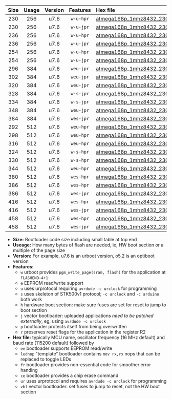 |Size|Usage|Version|Features|Hex file|
|:-:|:-:|:-:|:-:|:--|
|230|256|u7.6|`w-u-hpr`|[atmega168p_1mhz8432_230400bps_ur.hex](https://raw.githubusercontent.com/stefanrueger/urboot/main/atmega168p_1mhz8432_230400bps_ur.hex)|
|230|256|u7.6|`w-u-jpr`|[atmega168p_1mhz8432_230400bps_ur_vbl.hex](https://raw.githubusercontent.com/stefanrueger/urboot/main/atmega168p_1mhz8432_230400bps_ur_vbl.hex)|
|236|256|u7.6|`w-u-hpr`|[atmega168p_1mhz8432_230400bps_lednop_ur.hex](https://raw.githubusercontent.com/stefanrueger/urboot/main/atmega168p_1mhz8432_230400bps_lednop_ur.hex)|
|236|256|u7.6|`w-u-jpr`|[atmega168p_1mhz8432_230400bps_lednop_ur_vbl.hex](https://raw.githubusercontent.com/stefanrueger/urboot/main/atmega168p_1mhz8432_230400bps_lednop_ur_vbl.hex)|
|254|256|u7.6|`w-u-hpr`|[atmega168p_1mhz8432_230400bps_lednop_fr_ur.hex](https://raw.githubusercontent.com/stefanrueger/urboot/main/atmega168p_1mhz8432_230400bps_lednop_fr_ur.hex)|
|254|256|u7.6|`w-u-jpr`|[atmega168p_1mhz8432_230400bps_lednop_fr_ur_vbl.hex](https://raw.githubusercontent.com/stefanrueger/urboot/main/atmega168p_1mhz8432_230400bps_lednop_fr_ur_vbl.hex)|
|296|384|u7.6|`weu-jpr`|[atmega168p_1mhz8432_230400bps_ee_ur_vbl.hex](https://raw.githubusercontent.com/stefanrueger/urboot/main/atmega168p_1mhz8432_230400bps_ee_ur_vbl.hex)|
|302|384|u7.6|`weu-jpr`|[atmega168p_1mhz8432_230400bps_ee_lednop_ur_vbl.hex](https://raw.githubusercontent.com/stefanrueger/urboot/main/atmega168p_1mhz8432_230400bps_ee_lednop_ur_vbl.hex)|
|320|384|u7.6|`weu-jpr`|[atmega168p_1mhz8432_230400bps_ee_lednop_fr_ur_vbl.hex](https://raw.githubusercontent.com/stefanrueger/urboot/main/atmega168p_1mhz8432_230400bps_ee_lednop_fr_ur_vbl.hex)|
|328|384|u7.6|`w-s-jpr`|[atmega168p_1mhz8432_230400bps_vbl.hex](https://raw.githubusercontent.com/stefanrueger/urboot/main/atmega168p_1mhz8432_230400bps_vbl.hex)|
|334|384|u7.6|`w-s-jpr`|[atmega168p_1mhz8432_230400bps_lednop_vbl.hex](https://raw.githubusercontent.com/stefanrueger/urboot/main/atmega168p_1mhz8432_230400bps_lednop_vbl.hex)|
|348|384|u7.6|`weu-jpr`|[atmega168p_1mhz8432_230400bps_ee_lednop_fr_ce_ur_vbl.hex](https://raw.githubusercontent.com/stefanrueger/urboot/main/atmega168p_1mhz8432_230400bps_ee_lednop_fr_ce_ur_vbl.hex)|
|384|384|u7.6|`wes-jpr`|[atmega168p_1mhz8432_230400bps_ee_vbl.hex](https://raw.githubusercontent.com/stefanrueger/urboot/main/atmega168p_1mhz8432_230400bps_ee_vbl.hex)|
|292|512|u7.6|`weu-hpr`|[atmega168p_1mhz8432_230400bps_ee_ur.hex](https://raw.githubusercontent.com/stefanrueger/urboot/main/atmega168p_1mhz8432_230400bps_ee_ur.hex)|
|298|512|u7.6|`weu-hpr`|[atmega168p_1mhz8432_230400bps_ee_lednop_ur.hex](https://raw.githubusercontent.com/stefanrueger/urboot/main/atmega168p_1mhz8432_230400bps_ee_lednop_ur.hex)|
|316|512|u7.6|`weu-hpr`|[atmega168p_1mhz8432_230400bps_ee_lednop_fr_ur.hex](https://raw.githubusercontent.com/stefanrueger/urboot/main/atmega168p_1mhz8432_230400bps_ee_lednop_fr_ur.hex)|
|324|512|u7.6|`w-s-hpr`|[atmega168p_1mhz8432_230400bps.hex](https://raw.githubusercontent.com/stefanrueger/urboot/main/atmega168p_1mhz8432_230400bps.hex)|
|330|512|u7.6|`w-s-hpr`|[atmega168p_1mhz8432_230400bps_lednop.hex](https://raw.githubusercontent.com/stefanrueger/urboot/main/atmega168p_1mhz8432_230400bps_lednop.hex)|
|344|512|u7.6|`weu-hpr`|[atmega168p_1mhz8432_230400bps_ee_lednop_fr_ce_ur.hex](https://raw.githubusercontent.com/stefanrueger/urboot/main/atmega168p_1mhz8432_230400bps_ee_lednop_fr_ce_ur.hex)|
|380|512|u7.6|`wes-hpr`|[atmega168p_1mhz8432_230400bps_ee.hex](https://raw.githubusercontent.com/stefanrueger/urboot/main/atmega168p_1mhz8432_230400bps_ee.hex)|
|386|512|u7.6|`wes-hpr`|[atmega168p_1mhz8432_230400bps_ee_lednop.hex](https://raw.githubusercontent.com/stefanrueger/urboot/main/atmega168p_1mhz8432_230400bps_ee_lednop.hex)|
|386|512|u7.6|`wes-jpr`|[atmega168p_1mhz8432_230400bps_ee_lednop_vbl.hex](https://raw.githubusercontent.com/stefanrueger/urboot/main/atmega168p_1mhz8432_230400bps_ee_lednop_vbl.hex)|
|416|512|u7.6|`wes-hpr`|[atmega168p_1mhz8432_230400bps_ee_lednop_fr.hex](https://raw.githubusercontent.com/stefanrueger/urboot/main/atmega168p_1mhz8432_230400bps_ee_lednop_fr.hex)|
|416|512|u7.6|`wes-jpr`|[atmega168p_1mhz8432_230400bps_ee_lednop_fr_vbl.hex](https://raw.githubusercontent.com/stefanrueger/urboot/main/atmega168p_1mhz8432_230400bps_ee_lednop_fr_vbl.hex)|
|458|512|u7.6|`wes-hpr`|[atmega168p_1mhz8432_230400bps_ee_lednop_fr_ce.hex](https://raw.githubusercontent.com/stefanrueger/urboot/main/atmega168p_1mhz8432_230400bps_ee_lednop_fr_ce.hex)|
|458|512|u7.6|`wes-jpr`|[atmega168p_1mhz8432_230400bps_ee_lednop_fr_ce_vbl.hex](https://raw.githubusercontent.com/stefanrueger/urboot/main/atmega168p_1mhz8432_230400bps_ee_lednop_fr_ce_vbl.hex)|

- **Size:** Bootloader code size including small table at top end
- **Useage:** How many bytes of flash are needed, ie, HW boot section or a multiple of the page size
- **Version:** For example, u7.6 is an urboot version, o5.2 is an optiboot version
- **Features:**
  + `w` urboot provides `pgm_write_page(sram, flash)` for the application at `FLASHEND-4+1`
  + `e` EEPROM read/write support
  + `u` uses urprotocol requiring `avrdude -c urclock` for programming
  + `s` uses skeleton of STK500v1 protocol; `-c urclock` and `-c arduino` both work
  + `h` hardware boot section: make sure fuses are set for reset to jump to boot section
  + `j` vector bootloader: uploaded applications *need to be patched externally*, eg, using `avrdude -c urclock`
  + `p` bootloader protects itself from being overwritten
  + `r` preserves reset flags for the application in the register R2
- **Hex file:** typically MCU name, oscillator frequency (16 MHz default) and baud rate (115200 default) followed by
  + `ee` bootloader supports EEPROM read/write
  + `lednop` "template" bootloader contains `mov rx,rx` nops that can be replaced to toggle LEDs
  + `fr` bootloader provides non-essential code for smoother error handing
  + `ce` bootloader provides a chip erase command
  + `ur` uses urprotocol and requires `avrdude -c urclock` for programming
  + `vbl` vector bootloader: set fuses to jump to reset, not the HW boot section
